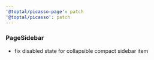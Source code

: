 ```yaml
---
'@toptal/picasso-page': patch
'@toptal/picasso': patch
---
```


### PageSidebar

- fix disabled state for collapsible compact sidebar item
